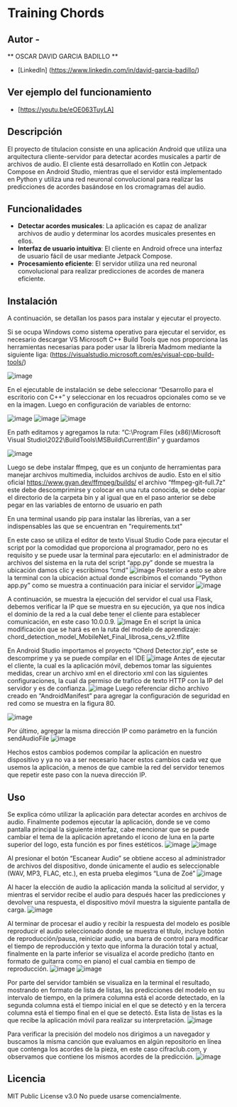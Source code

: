 # Training Chords

## Autor -
** OSCAR DAVID GARCIA BADILLO **

* [LinkedIn] (https://www.linkedin.com/in/david-garcia-badillo/)

## Ver ejemplo del funcionamiento
- [https://youtu.be/eOE063TuyLA]

## Descripción

El proyecto de titulacion consiste en una aplicación Android que utiliza una arquitectura cliente-servidor para detectar acordes musicales a partir de archivos de audio. El cliente está desarrollado en Kotlin con Jetpack Compose en Android Studio, mientras que el servidor está implementado en Python y utiliza una red neuronal convolucional para realizar las predicciones de acordes basándose en los cromagramas del audio.

## Funcionalidades

- **Detectar acordes musicales**: La aplicación es capaz de analizar archivos de audio y determinar los acordes musicales presentes en ellos.
- **Interfaz de usuario intuitiva**: El cliente en Android ofrece una interfaz de usuario fácil de usar mediante Jetpack Compose.
- **Procesamiento eficiente**: El servidor utiliza una red neuronal convolucional para realizar predicciones de acordes de manera eficiente.

## Instalación

A continuación, se detallan los pasos para instalar y ejecutar el proyecto.

Si se ocupa Windows como sistema operativo para ejecutar el servidor, es necesario descargar VS Microsoft C++ Build Tools que nos proporciona las herramientas necesarias para poder usar la librería Madmom mediante la siguiente liga: (https://visualstudio.microsoft.com/es/visual-cpp-build-tools/)

![image](https://github.com/KSSHOT/Chord-Detector/assets/101493968/0ebcdc61-39db-463d-a684-40f939724b1d)

En el ejecutable de instalación se debe seleccionar “Desarrollo para el escritorio con C++” y seleccionar en los recuadros opcionales como se ve en la imagen.
Luego en configuración de variables de entorno:

![image](https://github.com/KSSHOT/Chord-Detector/assets/101493968/93d467b2-067f-4be2-8e36-f2cf494df2eb)
![image](https://github.com/KSSHOT/Chord-Detector/assets/101493968/0f97e005-9913-460c-8a8f-35d2f61e7492)
![image](https://github.com/KSSHOT/Chord-Detector/assets/101493968/bf67ebae-35a4-4f3d-bfcc-41c0eb10621c)

En path editamos y agregamos la ruta: 
“C:\Program Files (x86)\Microsoft Visual Studio\2022\BuildTools\MSBuild\Current\Bin” y guardamos

![image](https://github.com/KSSHOT/Chord-Detector/assets/101493968/656cbbbe-c18e-4ee3-b863-778ef8507c5f)

Luego se debe instalar ffmpeg, que es un conjunto de herramientas para manejar archivos multimedia, incluidos archivos de audio. Esto en el sitio oficial https://www.gyan.dev/ffmpeg/builds/ el archivo “ffmpeg-git-full.7z” este debe descomprimirse y colocar en una ruta conocida, se debe copiar el directorio de la carpeta bin y al igual que en el paso anterior se debe pegar en las variables de entorno de usuario en path

En una terminal usando pip para instalar las librerías, van a ser indispensables las que se encuentran en "requirements.txt"

En este caso se utiliza el editor de texto Visual Studio Code para ejecutar el script por la comodidad que proporciona al programador, pero no es requisito y se puede usar la terminal para ejecutarlo: en el administrador de archivos del sistema en la ruta del script “app.py” donde se muestra la ubicación damos clic y escribimos “cmd”
![image](https://github.com/KSSHOT/Chord-Detector/assets/101493968/97e3c184-a5f1-4659-a369-6843566be771)
Posterior a esto se abre la terminal con la ubicación actual donde escribimos el comando “Python app.py” como se muestra a continuación para iniciar el servidor
![image](https://github.com/KSSHOT/Chord-Detector/assets/101493968/b2d445ad-cd0a-42db-aeca-9589da23c9ca)

A continuación, se muestra la ejecución del servidor el cual usa Flask, debemos verificar la IP que se muestra en su ejecución, ya que nos indica el dominio de la red a la cual debe tener el cliente para establecer comunicación, en este caso 10.0.0.9.
![image](https://github.com/KSSHOT/Chord-Detector/assets/101493968/4935169e-38de-4365-9eef-be65bc456c43)
En el script la única modificación que se hará es en la ruta del modelo de aprendizaje: chord_detection_model_MobileNet_Final_librosa_cens_v2.tflite

En Android Studio importamos el proyecto “Chord Detector.zip”, este se descomprime y ya se puede compilar en el IDE
![image](https://github.com/KSSHOT/Chord-Detector/assets/101493968/e574d85c-566f-4aa7-b0fe-002155314dce)
Antes de ejecutar el cliente, la cual es la aplicación móvil, debemos tomar las siguientes medidas, crear un archivo xml en el directorio xml con las siguientes configuraciones, la cual da permiso de trafico de texto HTTP con la IP del servidor y es de confianza.
![image](https://github.com/KSSHOT/Chord-Detector/assets/101493968/01821550-6c4a-4743-8683-e576334fe508)
Luego referenciar dicho archivo creado en “AndroidManifest” para agregar la configuración de seguridad en red como se muestra en la figura 80.

![image](https://github.com/KSSHOT/Chord-Detector/assets/101493968/6de665da-317a-4100-b049-a4858ffd9494)

Por último, agregar la misma dirección IP como parámetro en la función sendAudioFile
![image](https://github.com/KSSHOT/Chord-Detector/assets/101493968/c857fa3f-dcc6-4c84-8a59-7840f676c1f3)

Hechos estos cambios podemos compilar la aplicación en nuestro dispositivo y ya no va a ser necesario hacer estos cambios cada vez que usemos la aplicación, a menos de que cambie la red del servidor tenemos que repetir este paso con la nueva dirección IP.

## Uso

Se explica cómo utilizar la aplicación para detectar acordes en archivos de audio.
Finalmente podemos ejecutar la aplicación, donde se ve como pantalla principal la siguiente interfaz, cabe mencionar que se puede cambiar el tema de la aplicación apretando el icono de luna en la parte superior del logo, esta función es por fines estéticos.
![image](https://github.com/KSSHOT/Chord-Detector/assets/101493968/512700f2-e00c-48ef-bf43-817997929308)
![image](https://github.com/KSSHOT/Chord-Detector/assets/101493968/082d253a-da2a-4d30-897e-eae770d7dea9)

Al presionar el botón “Escanear Audio” se obtiene acceso al administrador de archivos del dispositivo, donde únicamente el audio es seleccionable (WAV, MP3, FLAC, etc.), en esta prueba elegimos “Luna de Zoé”
![image](https://github.com/KSSHOT/Chord-Detector/assets/101493968/b8a98af2-4e4c-47a7-bf26-cbe7b2cbcf34)

Al hacer la elección de audio la aplicación manda la solicitud al servidor, y mientras el servidor recibe el audio para después hacer las predicciones y devolver una respuesta, el dispositivo móvil muestra la siguiente pantalla de carga.
![image](https://github.com/KSSHOT/Chord-Detector/assets/101493968/dff70c54-8934-4e99-83a9-543be601a4ae)

Al terminar de procesar el audio y recibir la respuesta del modelo es posible reproducir el audio seleccionado donde se muestra el título, incluye botón de reproducción/pausa, reiniciar audio, una barra de control para modificar el tiempo de reproducción y texto que informa la duración total y actual, finalmente en la parte inferior se visualiza el acorde predicho (tanto en formato de guitarra como en piano) el cual cambia en tiempo de reproducción.
![image](https://github.com/KSSHOT/Chord-Detector/assets/101493968/e98871c0-12fc-4db7-93cd-2ee9355e53fb)
![image](https://github.com/KSSHOT/Chord-Detector/assets/101493968/ec089368-928b-4fac-95d1-7275411e6c11)

Por parte del servidor también se visualiza en la terminal el resultado, mostrando en formato de lista de listas, las predicciones del modelo en su intervalo de tiempo, en la primera columna está el acorde detectado, en la segunda columna está el tiempo inicial en el que se detectó y en la tercera columna está el tiempo final en el que se detectó. Esta lista de listas es la que recibe la aplicación móvil para realizar su interpretación.
![image](https://github.com/KSSHOT/Chord-Detector/assets/101493968/0fdc1dfc-dd61-4580-b31d-b7f1994f3220)

Para verificar la precisión del modelo nos dirigimos a un navegador y buscamos la misma canción que evaluamos en algún repositorio en línea que contenga los acordes de la pieza, en este caso cifraclub.com, y observamos que contiene los mismos acordes de la predicción.
![image](https://github.com/KSSHOT/Chord-Detector/assets/101493968/21db87fb-f6ac-42b8-922b-1931ff629894)

## Licencia
MIT Public License v3.0
No puede usarse comencialmente.
